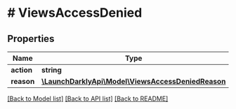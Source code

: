 # # ViewsAccessDenied

## Properties

Name | Type | Description | Notes
------------ | ------------- | ------------- | -------------
**action** | **string** |  |
**reason** | [**\LaunchDarklyApi\Model\ViewsAccessDeniedReason**](ViewsAccessDeniedReason.md) |  |

[[Back to Model list]](../../README.md#models) [[Back to API list]](../../README.md#endpoints) [[Back to README]](../../README.md)
